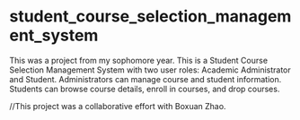 # student_course_selection_management_system
This was a project from my sophomore year.
This is a Student Course Selection Management System with two user roles: Academic Administrator and Student. Administrators can manage course and student information. Students can browse course details, enroll in courses, and drop courses.

//This project was a collaborative effort with Boxuan Zhao.
